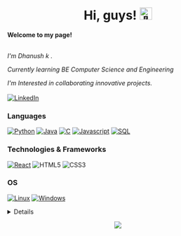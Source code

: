 <h1 align="center">Hi, guys! <img src="https://github.com/wervlad/wervlad/assets/24524555/766d336d-b87d-44ba-807c-c51de2bc6b4d" width="28px" alt="👋"></h1>

  

<p align="center">

<b>Welcome to my page!</b><br><br>

<i>

I'm Dhanush k .<br>

Currently learning BE Computer Science and Engineering <br>

I'm Interested in collaborating  innovative projects.<br>
</i><br>
<a href="https://www.linkedin.com/in/dhanush-k-473b58208">
<img src="https://img.shields.io/badge/LinkedIn-blue?style=flat-square&logo=linkedin" alt="LinkedIn">

</a>
</p>

### Languages
[![Python](https://img.shields.io/badge/python-black?style=for-the-badge&logo=python)](https://github.com/Dhanu22k) [![Java](https://img.shields.io/badge/java-black?style=for-the-badge&logo=openjdk)](https://github.com/Dhanu22k) [![C](https://img.shields.io/badge/c-black?style=for-the-badge&logo=c)](https://github.com/Dhanu22k) [![Javascript](https://img.shields.io/badge/javascriptt-black?style=for-the-badge&logo=javascript)](https://github.com/Dhanu22k) [![SQL](https://img.shields.io/badge/sql-black?style=for-the-badge&logo=mysql)](https://github.com/Dhanu22k)

  



  

### Technologies & Frameworks


[![React](https://img.shields.io/badge/react-black?style=for-the-badge&logo=react)](https://github.com/Dhanu22k) ![HTML5](https://img.shields.io/badge/html5-black?style=for-the-badge&logo=html5) ![CSS3](https://img.shields.io/badge/css3-black?style=for-the-badge&logo=css3)

  

### OS

[![Linux](https://img.shields.io/badge/linux-black?style=for-the-badge&logo=Linux)](https://github.com/Dhanu22k) [![Windows](https://img.shields.io/badge/Windows-black?style=for-the-badge&logo=Windows)](https://github.com/Dhanu22k)

 
<details>

<p align="center">

<a href="https://github.com/Dhanu22k">

<img src="https://github-profile-summary-cards.vercel.app/api/cards/profile-details?username=Dhanu22k&theme=2077" />

</a>

<a href="https://github.com/Dhanu22k">

<img src="http://github-profile-summary-cards.vercel.app/api/cards/repos-per-language?username=Dhanu22k&theme=2077" />

</a>

<a href="https://github.com/Dhanu22k">

<img src="http://github-profile-summary-cards.vercel.app/api/cards/most-commit-language?username=Dhanu22k&theme=2077" />

</a>

<a href="https://github.com/Dhanu22k">

<img src="http://github-profile-summary-cards.vercel.app/api/cards/stats?username=Dhanu22k&theme=2077" />

</a>

</p>

</details>

  

<p align="center">

<a href="https://github.com/Dhanu22k">

<img src="https://komarev.com/ghpvc/?username=Dhanu22k&color=blue&style=flat)" />

</a>

</p>

